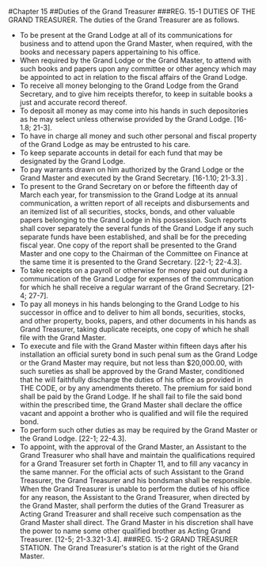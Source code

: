 #Chapter 15
##Duties of the Grand Treasurer
###REG. 15-1 DUTIES OF THE GRAND TREASURER.
The duties of the Grand Treasurer are as follows.
* To be present at the Grand Lodge at all of its communications for business and to attend upon the Grand Master, when required, with the books and necessary papers appertaining to his office.
* When required by the Grand Lodge or the Grand Master, to attend with such books and papers upon any committee or other agency which may be appointed to act in relation to the fiscal affairs of the Grand Lodge.
* To receive all money belonging to the Grand Lodge from the Grand Secretary, and to give him receipts therefor, to keep in suitable books a just and accurate record thereof.
* To deposit all money as may come into his hands in such depositories as he may select unless otherwise provided by the Grand Lodge. [16-1.8; 21-3].
* To have in charge all money and such other personal and fiscal property of the Grand Lodge as may be entrusted to his care.
* To keep separate accounts in detail for each fund that may be designated by the Grand Lodge.
* To pay warrants drawn on him authorized by the Grand Lodge or the Grand Master and executed by the Grand Secretary. [16-1.10; 21-3.3] .
* To present to the Grand Secretary on or before the fifteenth day of March each year, for transmission to the Grand Lodge at its annual communication, a written report of all receipts and disbursements and an itemized list of all securities, stocks, bonds, and other valuable papers belonging to the Grand Lodge in his possession. Such reports shall cover separately the several funds of the Grand Lodge if any such separate funds have been established, and shall be for the preceding fiscal year. One copy of the report shall be presented to the Grand Master and one copy to the Chairman of the Committee on Finance at the same time it is presented to the Grand Secretary. [22-1; 22-4.3].
* To take receipts on a payroll or otherwise for money paid out during a communication of the Grand Lodge for expenses of the communication for which he shall receive a regular warrant of the Grand Secretary. [21-4; 27-7].
* To pay all moneys in his hands belonging to the Grand Lodge to his successor in office and to deliver to him all bonds, securities, stocks, and other property, books, papers, and other documents in his hands as Grand Treasurer, taking duplicate receipts, one copy of which he shall file with the Grand Master.
* To execute and file with the Grand Master within fifteen days after his installation an official surety bond in such penal sum as the Grand Lodge or the Grand Master may require, but not less than $20,000.00, with such sureties as shall be approved by the Grand Master, conditioned that he will faithfully discharge the duties of his office as provided in THE CODE, or by any amendments thereto. The premium for said bond shall be paid by the Grand Lodge. If he shall fail to file the said bond within the prescribed time, the Grand Master shall declare the office vacant and appoint a brother who is qualified and will file the required bond.
* To perform such other duties as may be required by the Grand Master or the Grand Lodge. [22-1; 22-4.3].
* To appoint, with the approval of the Grand Master, an Assistant to the Grand Treasurer who shall have and maintain the qualifications required for a Grand Treasurer set forth in Chapter 11, and to fill any vacancy in the same manner. For the official acts of such Assistant to the Grand Treasurer, the Grand Treasurer and his bondsman shall be responsible. When the Grand Treasurer is unable to perform the duties of his office for any reason, the Assistant to the Grand Treasurer, when directed by the Grand Master, shall perform the duties of the Grand Treasurer as Acting Grand Treasurer and shall receive such compensation as the Grand Master shall direct. The Grand Master in his discretion shall have the power to name some other qualified brother as Acting Grand Treasurer. [12-5; 21-3.321-3.4].
###REG. 15-2 GRAND TREASURER STATION.
The Grand Treasurer's station is at the right of the Grand Master.
